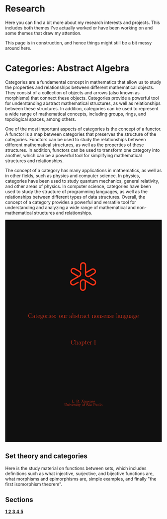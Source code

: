 <head>
  <link rel="stylesheet" href="{{ '/assets/css/cardstyle.css?v=' | append: site.github.build_revision | relative_url }}">
</head>

# Research

Here you can find a bit more about my research interests and projects. This includes both themes I've actually worked or have been working on and some themes that draw my attention. 

This page is in construction, and hence things might still be a bit messy around here. 

# Categories: Abstract Algebra

Categories are a fundamental concept in mathematics that allow us to study the properties and relationships between different mathematical objects. They consist of a collection of objects and arrows (also known as morphisms) that connect these objects. Categories provide a powerful tool for understanding abstract mathematical structures, as well as relationships between these structures. In addition, categories can be used to represent a wide range of mathematical concepts, including groups, rings, and topological spaces, among others.

One of the most important aspects of categories is the concept of a functor. A functor is a map between categories that preserves the structure of the categories. Functors can be used to study the relationships between different mathematical structures, as well as the properties of these structures. In addition, functors can be used to transform one category into another, which can be a powerful tool for simplifying mathematical structures and relationships.

The concept of a category has many applications in mathematics, as well as in other fields, such as physics and computer science. In physics, categories have been used to study quantum mechanics, general relativity, and other areas of physics. In computer science, categories have been used to study the structure of programming languages, as well as the relationships between different types of data structures. Overall, the concept of a category provides a powerful and versatile tool for understanding and analyzing a wide range of mathematical and non-mathematical structures and relationships.

<div class="container">
  <div class="box">
		<div class="cta">
			<img src="https://raw.githubusercontent.com/Jimeens/jimeens.github.io/main/images/CoverPage%20-%20Chapter%20I.png" alt="">
			<div class="text">
				<h2>Set theory and categories</h2>
				<p>Here is the study material on functions between sets, which includes definitions such as what injective, surjective, and bijective functions are, what morphisms and epimorphisms are, simple examples, and finally "the first isomorphism theorem".</p>
				<h2>Sections</h2>
  				<div class ="frame">
    					<a href="#" class="btn">
 						<b>1</b>
					</a>
					<a href="https://jimeens.github.io/mynotes/Research/Chapter%20I%20-%20Section%202%20-%20Functions%20between%20sets.pdf" class="btn">
 						<b>2</b>
					</a>
					<a href="#" class="btn">
 						<b>3</b>
					</a>
					<a href="#" class="btn">
 						<b>4</b>
					</a>
					<a href="#" class="btn">
 						<b>5</b>
					</a>
			  	</div>
		  </div>
		</div>
	</div>
</div>
